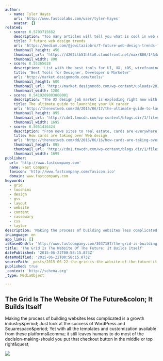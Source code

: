 ```yaml
---
author:
  - name: Tyler Hayes
    url: 'http://www.fastcolabs.com/user/tyler-hayes'
    avatar: {}
related:
  - score: 0.5703715682
    description: "Too many articles will tell you what is cool in web design. I'm going to take you past the obvious to make some real predictions. We forget how hard scrolling webpages used to be."
    title: 7 future web design trends
    url: 'https://medium.com/@jowitaziobro/7-future-web-design-trends-fba93eba6355'
    thumbnail_height: 450
    thumbnail_url: 'https://d262ilb51hltx0.cloudfront.net/max/800/1*A4AZXGxmMSPgmoMzdmh98A.gif'
    thumbnail_width: 800
  - score: 0.55365628
    description: 'List with the best tools for UI, UX, iOS, wireframing, prototyping, productivity, marketing and more. Only top proven time applications that we use everyday.'
    title: 'Best Tools for Designer, Developer & Marketer'
    url: 'http://market.designmodo.com/tools/'
    thumbnail_height: 600
    thumbnail_url: 'http://market.designmodo.com/wp-content/uploads/2015/06/facebook-image.jpg'
    thumbnail_width: 1200
  - score: 0.5419209003000001
    description: "The UX design job market is exploding right now with a huge demand for UX designers. With a need for skilled UX practitioners, many are turning to UX design as their next career move, especially since it's a practice that's versatile and necessary. UX design applies to a variety of industries, including digital product design."
    title: The ultimate guide to launching your UX career
    url: 'http://thenextweb.com/dd/2015/06/17/the-ultimate-guide-to-launching-your-ux-career/'
    thumbnail_height: 895
    thumbnail_url: 'http://cdn1.tnwcdn.com/wp-content/blogs.dir/1/files/2015/06/uxdesigner.jpg'
    thumbnail_width: 1695
  - score: 0.5051436424
    description: "From news sites to real estate, cards are everywhere on the web today. Those little rectangles full of inclusive images and text have been so successful in web design that they've almost become a default option when it comes to balancing clear aesthetics with simple usability."
    title: How cards are taking over Web design
    url: 'http://thenextweb.com/dd/2015/06/16/how-cards-are-taking-over-web-design/'
    thumbnail_height: 895
    thumbnail_url: 'http://cdn1.tnwcdn.com/wp-content/blogs.dir/1/files/2015/06/cards.jpg'
    thumbnail_width: 1695
publisher:
  url: 'http://www.fastcompany.com'
  name: Fast Company
  favicon: 'http://www.fastcompany.com/favicon.ico'
  domain: www.fastcompany.com
keywords:
  - grid
  - tocchini
  - design
  - gss
  - layout
  - website
  - content
  - cassowary
  - css
  - taylor
description: 'Making the process of building websites less complicated is a growth industry. Just look at the success of WordPress and Squarespace. Yet with all the templates and customization available from these platforms, it still leaves humans to do most of the decision-making-should you put that checkout button in the middle or top right?'
inLanguage: en
app_links: []
isBasedOnUrl: 'http://www.fastcompany.com/3037187/the-grid-is-building-the-website-of-the-future-it-designs-itself'
title: 'The Grid Is The Website Of The Future: It Builds Itself'
datePublished: '2015-06-22T00:58:15.873Z'
dateModified: '2015-06-22T00:58:15.873Z'
sourcePath: _posts/2015-06-22-the-grid-is-the-website-of-the-future-it-builds-itself.md
published: true
_context: 'http://schema.org'
_type: MediaObject

---
```

<article style=""><h1>The Grid Is The Website Of The Future&amp;colon; It Builds Itself</h1><p>Making the process of building websites less complicated is a growth industry&amp;period; Just look at the success of WordPress and Squarespace&amp;period; Yet with all the templates and customization available from these platforms&amp;comma; it still leaves humans to do most of the decision-making-should you put that checkout button in the middle or top right&amp;quest;</p><img src="http://g.fastcompany.net/multisite_files/fastcompany/imagecache/1280/poster/2014/10/3037187-poster-p-2-the-grid-is-building-the-website-of-the-future-it-designs-itself.jpg" /></article>
